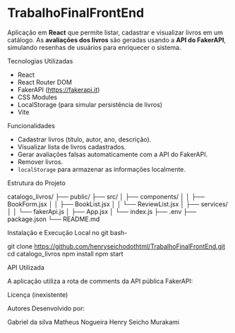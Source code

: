 # TrabalhoFinalFrontEnd

Aplicação em **React** que permite listar, cadastrar e visualizar livros em um catálogo. As **avaliações dos livros** são geradas usando a **API do FakerAPI**, simulando resenhas de usuários para enriquecer o sistema.

Tecnologias Utilizadas

- React
- React Router DOM
- FakerAPI (https://fakerapi.it)
- CSS Modules 
- LocalStorage (para simular persistência de livros)
- Vite

Funcionalidades

- Cadastrar livros (título, autor, ano, descrição).
- Visualizar lista de livros cadastrados.
- Gerar avaliações falsas automaticamente com a API do FakerAPI.
- Remover livros.
- `localStorage` para armazenar as informações localmente.

Estrutura do Projeto

catalogo_livros/
├── public/
├── src/
│ ├── components/
│ │ ├── BookForm.jsx
│ │ ├── BookList.jsx
│ │ └── ReviewList.jsx
│ ├── services/
│ │ └── fakerApi.js
│ ├── App.jsx
│ └── index.js
├── .env
├── package.json
└── README.md

Instalação e Execução Local
no git bash-

git clone https://github.com/henryseichodothtml/TrabalhoFinalFrontEnd.git
cd catalogo_livros
npm install
npm start

API Utilizada

A aplicação utiliza a rota de comments da API pública FakerAPI:


Licença
(inexistente)

Autores
Desenvolvido por:

Gabriel da silva 
Matheus Nogueira
Henry Seicho Murakami
